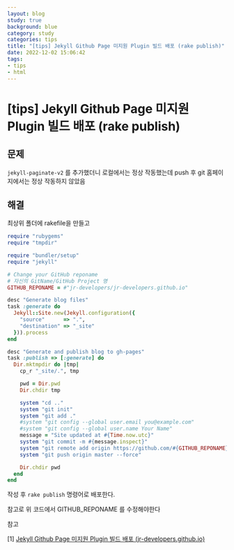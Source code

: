```yaml
---
layout: blog
study: true
background: blue
category: study
categories: tips
title: "[tips] Jekyll Github Page 미지원 Plugin 빌드 배포 (rake publish)"
date: 2022-12-02 15:06:42
tags:
- tips
- html
---
```

# [tips] Jekyll Github Page 미지원 Plugin 빌드 배포 (rake publish)



## 문제

``jekyll-paginate-v2`` 를 추가했더니 로컬에서는 정상 작동했는데 push 후 git 홈페이지에서는 정상 작동하지 않았음



## 해결

최상위 폴더에 rakefile을 만들고

```ruby
require "rubygems"
require "tmpdir"

require "bundler/setup"
require "jekyll"

# Change your GitHub reponame
# 자신의 GitName/GitHub Project 명
GITHUB_REPONAME = #"jr-developers/jr-developers.github.io"

desc "Generate blog files"
task :generate do
  Jekyll::Site.new(Jekyll.configuration({
    "source"      => ".",
    "destination" => "_site"
  })).process
end

desc "Generate and publish blog to gh-pages"
task :publish => [:generate] do
  Dir.mktmpdir do |tmp|
    cp_r "_site/.", tmp

    pwd = Dir.pwd
    Dir.chdir tmp

    system "cd .."
    system "git init"
    system "git add ."
    #system "git config --global user.email you@example.com"
    #system "git config --global user.name Your Name"
    message = "Site updated at #{Time.now.utc}"
    system "git commit -m #{message.inspect}"
    system "git remote add origin https://github.com/#{GITHUB_REPONAME}.git"
    system "git push origin master --force"

    Dir.chdir pwd
  end
end
```



작성 후 ``rake publish`` 명령어로 배포한다.

참고로 위 코드에서 GITHUB_REPONAME 를 수정해야한다





참고

[1] [Jekyll Github Page 미지원 Plugin 빌드 배포 (jr-developers.github.io)](https://jr-developers.github.io/blog/2020/12/08/blog1.html)


